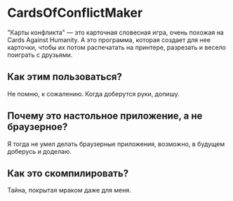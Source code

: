 # CardsOfConflictMaker

"Карты конфликта" — это карточная словесная игра, очень похожая на Cards Against Humanity. А это программа, которая создает для нее карточки, чтобы их потом распечатать на принтере, разрезать и весело поиграть с друзьями.

## Как этим пользоваться?
Не помню, к сожалению. Когда доберутся руки, допишу.

## Почему это настольное приложение, а не браузерное?
Я тогда не умел делать браузерные приложения, возможно, в будущем доберусь и доделаю.

## Как это скомпилировать?
Тайна, покрытая мраком даже для меня.
